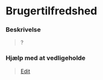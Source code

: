 # Brugertilfredshed

### Beskrivelse

> ?

### Hjælp med at vedligeholde

> [Edit](https://github.com/FMDatahub/Portal/blob/main/docs/Moduler/Helpdesk/Brugertilfredshed.md)
